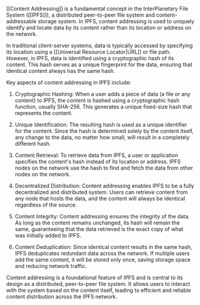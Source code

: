 [[Content Addressing]] is a fundamental concept in the InterPlanetary File System ([[IPFS]]), a distributed peer-to-peer file system and content-addressable storage system. In IPFS, content addressing is used to uniquely identify and locate data by its content rather than its location or address on the network.

In traditional client-server systems, data is typically accessed by specifying its location using a [[Universal Resource Locator|URL]] or file path. However, in IPFS, data is identified using a cryptographic hash of its content. This hash serves as a unique fingerprint for the data, ensuring that identical content always has the same hash.

Key aspects of content addressing in IPFS include:

1. Cryptographic Hashing: When a user adds a piece of data (a file or any content) to IPFS, the content is hashed using a cryptographic hash function, usually SHA-256. This generates a unique fixed-size hash that represents the content.

2. Unique Identification: The resulting hash is used as a unique identifier for the content. Since the hash is determined solely by the content itself, any change to the data, no matter how small, will result in a completely different hash.

3. Content Retrieval: To retrieve data from IPFS, a user or application specifies the content's hash instead of its location or address. IPFS nodes on the network use the hash to find and fetch the data from other nodes on the network.

4. Decentralized Distribution: Content addressing enables IPFS to be a fully decentralized and distributed system. Users can retrieve content from any node that hosts the data, and the content will always be identical regardless of the source.

5. Content Integrity: Content addressing ensures the integrity of the data. As long as the content remains unchanged, its hash will remain the same, guaranteeing that the data retrieved is the exact copy of what was initially added to IPFS.

6. Content Deduplication: Since identical content results in the same hash, IPFS deduplicates redundant data across the network. If multiple users add the same content, it will be stored only once, saving storage space and reducing network traffic.

Content addressing is a foundational feature of IPFS and is central to its design as a distributed, peer-to-peer file system. It allows users to interact with the system based on the content itself, leading to efficient and reliable content distribution across the IPFS network.